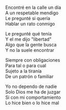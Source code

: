 Encontré en la calle un día  
A un respetable mendigo  
Le pregunté si quería  
Hablar un rato conmigo  

Le pregunté qué tenía  
Y el me dijo "libertad"  
Algo que la gente busca  
Y no la suele encontrar  

Siempre con obligaciones  
Para tal o para cual  
Sujeto a la tiranía  
De un patrón o familiar  

Yo no dependo de nadie  
Solo Dios me ha de juzgar  
Si con mi comportamiento  
Lo hice bien o lo hice mal  